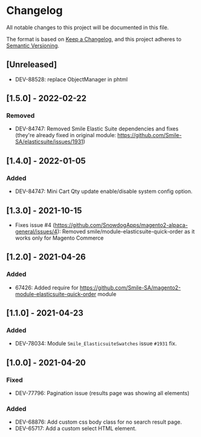 # Changelog
All notable changes to this project will be documented in this file.

The format is based on [Keep a Changelog](https://keepachangelog.com/en/1.0.0/),
and this project adheres to [Semantic Versioning](https://semver.org/spec/v2.0.0.html).

## [Unreleased]
- DEV-88528: replace ObjectManager in phtml

## [1.5.0] - 2022-02-22
### Removed
- DEV-84747: Removed Smile Elastic Suite dependencies and fixes (they're already fixed in original module: https://github.com/Smile-SA/elasticsuite/issues/1931)

## [1.4.0] - 2022-01-05
### Added
- DEV-84747: Mini Cart Qty update enable/disable system config option.

## [1.3.0] - 2021-10-15
- Fixes issue #4 (https://github.com/SnowdogApps/magento2-alpaca-general/issues/4): Removed smile/module-elasticsuite-quick-order as it works only for Magento Commerce

## [1.2.0] - 2021-04-26
### Added
- 67426: Added require for https://github.com/Smile-SA/magento2-module-elasticsuite-quick-order module

## [1.1.0] - 2021-04-23
### Added
- DEV-78034: Module `Smile_ElasticsuiteSwatches` issue `#1931` fix.

## [1.0.0] - 2021-04-20
### Fixed
- DEV-77796: Pagination issue (results page was showing all elements)

### Added
- DEV-68876: Add custom css body class for no search result page.
- DEV-65717: Add a custom select HTML element.
